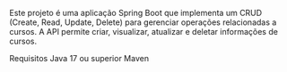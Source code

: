 Este projeto é uma aplicação Spring Boot que implementa um CRUD (Create, Read, Update, Delete) para gerenciar operações relacionadas a cursos. A API permite criar, visualizar, atualizar e deletar informações de cursos.

Requisitos
Java 17 ou superior
Maven
